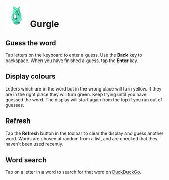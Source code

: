 # ![Logo](src/main/res/drawable-hdpi/ic_launcher.png) Gurgle

## Guess the word
Tap letters on the keyboard to enter a guess. Use the **Back** key to
backspace. When you have finished a guess, tap the **Enter** key.

## Display colours
Letters which are in the word but in the wrong place will turn
yellow. If they are in the right place they will turn green. Keep
trying until you have guessed the word. The display will start again
from the top if you run out of guesses.

## Refresh
Tap the **Refresh** button in the toolbar to clear the display and
guess another word. Words are chosen at random from a list, and are
checked that they haven't been used recently.

## Word search
Tap on a letter in a word to search for that word on
[DuckDuckGo](https://duckduckgo.com).
